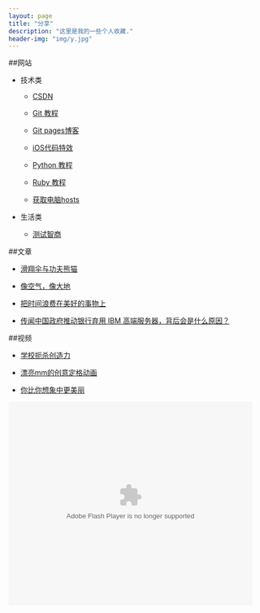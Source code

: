 ```yaml
---
layout: page
title: "分享"
description: "这里是我的一些个人收藏."
header-img: "img/y.jpg"
---
```


##网站
*	技术类 
	*	[CSDN](http://www.csdn.net)

	* 	[Git 教程](http://www.liaoxuefeng.com/wiki/0013739516305929606dd18361248578c67b8067c8c017b000)

	* 	[Git pages博客](http://beiyuu.com)

	*	[iOS代码特效](http://www.code4app.com/)

	*	[Python 教程](http://www.chuanke.com/1819957-108330.html)

	*	[Ruby 教程](http://www.w3cschool.cc/ruby/ruby-tutorial.html)
	*	[获取电脑hosts](http://serve.netsh.org/pub/gethosts.php)

*	生活类

	*	[测试智商](http://iqtest.dk/main.swf)


##文章
*	[滑翔伞与功夫熊猫](http://wufazhuce.com/one/vol.701#articulo)

*	[像空气，像大地](http://wufazhuce.com/one/vol.594#articulo)

*	[把时间浪费在美好的事物上](http://wufazhuce.com/one/vol.537#articulo)

*	[传闻中国政府推动银行弃用 IBM 高端服务器，背后会是什么原因？](http://www.zhihu.com/question/23932487/answer/26176042)


##视频

*	[学校扼杀创造力](http://swf.ws.126.net/openplayer/v02/-0-2_M7SP3QUET_M7SP3T0VE-vimg1_ws_126_net//image/snapshot_movie/2013/11/F/P/M9DPA9BFP-.swf)

*	[漂亮mm的创意定格动画](http://v.youku.com/v_show/id_XMjc2ODc0MDg4.html)

*	[你比你想象中更美丽](http://player.youku.com/player.php/sid/XNTQ0NjM0NTg0/v.swf)



<embed src="http://player.youku.com/player.php/sid/XNTQ0NjM0NTg0/v.swf" allowFullScreen="true" quality="high" width="480" height="400" align="middle" allowScriptAccess="always" type="application/x-shockwave-flash">

